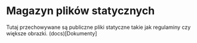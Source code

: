 # Magazyn plików statycznych

Tutaj przechowywane są publiczne pliki statyczne takie jak regulaminy czy większe obrazki.
(docs)[Dokumenty]